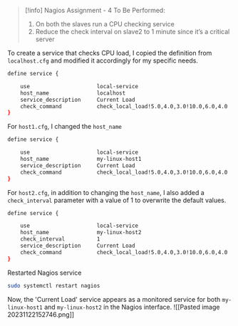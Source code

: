 > [!info] Nagios Assignment - 4
> To Be Performed: 
> 1. On both the slaves run a CPU checking service 
> 2. Reduce the check interval on slave2 to 1 minute since it’s a critical server



To create a service that checks CPU load, I copied the definition from `localhost.cfg` and modified it accordingly for my specific needs.
```bash
define service {

    use                     local-service  
    host_name               localhost
    service_description     Current Load
    check_command           check_local_load!5.0,4.0,3.0!10.0,6.0,4.0
}
```


For `host1.cfg`, I changed the `host_name`
```bash
define service {

    use                     local-service  
    host_name               my-linux-host1
    service_description     Current Load
    check_command           check_local_load!5.0,4.0,3.0!10.0,6.0,4.0
}
```
For `host2.cfg`, in addition to changing the `host_name`, I also added a `check_interval` parameter with a value of 1 to overwrite the default values.
```bash
define service {

    use                     local-service  
    host_name               my-linux-host2
    check_interval          1
    service_description     Current Load
    check_command           check_local_load!5.0,4.0,3.0!10.0,6.0,4.0
}
```

Restarted Nagios service
```bash
sudo systemctl restart nagios
```

Now, the 'Current Load' service appears as a monitored service for both `my-linux-host1` and `my-linux-host2` in the Nagios interface.
![[Pasted image 20231122152746.png]]
